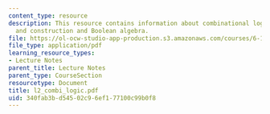 ```yaml
---
content_type: resource
description: This resource contains information about combinational logic design,
  and construction and Boolean algebra.
file: https://ol-ocw-studio-app-production.s3.amazonaws.com/courses/6-111-introductory-digital-systems-laboratory-spring-2006/340fab3bd54502c96ef177100c99b0f8_l2_combi_logic.pdf
file_type: application/pdf
learning_resource_types:
- Lecture Notes
parent_title: Lecture Notes
parent_type: CourseSection
resourcetype: Document
title: l2_combi_logic.pdf
uid: 340fab3b-d545-02c9-6ef1-77100c99b0f8
---
```

